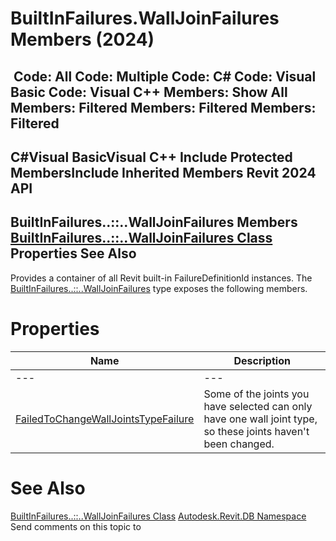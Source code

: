# BuiltInFailures.WallJoinFailures Members (2024)

﻿
 Code: All Code: Multiple Code: C# Code: Visual Basic Code: Visual C++  Members: Show All Members: Filtered Members: Filtered Members: Filtered   
---  
C#Visual BasicVisual C++
Include Protected MembersInclude Inherited Members
Revit 2024 API  
---  
BuiltInFailures..::..WallJoinFailures Members  
[BuiltInFailures..::..WallJoinFailures Class](575d7542-9a7a-e3c9-7f11-0cc040d74aac.md "BuiltInFailures.WallJoinFailures Class") Properties See Also  
---  
Provides a container of all Revit built-in FailureDefinitionId instances.
The [BuiltInFailures..::..WallJoinFailures](575d7542-9a7a-e3c9-7f11-0cc040d74aac.md "BuiltInFailures.WallJoinFailures Class") type exposes the following members.
# Properties
| Name | Description |
| --- | --- |
| --- | --- | --- |
| [FailedToChangeWallJointsTypeFailure](076d7999-c933-38ad-a225-f24832d1942f.md "FailedToChangeWallJointsTypeFailure Property") | Some of the joints you have selected can only have one wall joint type, so these joints haven't been changed. |

# See Also
[BuiltInFailures..::..WallJoinFailures Class](575d7542-9a7a-e3c9-7f11-0cc040d74aac.md "BuiltInFailures.WallJoinFailures Class")
[Autodesk.Revit.DB Namespace](87546ba7-461b-c646-cbb1-2cb8f5bff8b2.md "Autodesk.Revit.DB Namespace")
Send comments on this topic to 